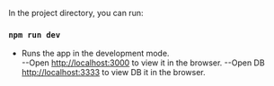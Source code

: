 In the project directory, you can run:

### `npm run dev`

 - Runs the app in the development mode.\
 --Open [http://localhost:3000](http://localhost:3000) to view it in the browser.
 --Open DB [http://localhost:3333](http://localhost:3333) to view DB it in the browser.
